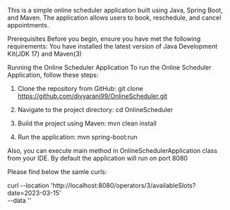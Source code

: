 This is a simple online scheduler application built using Java, Spring Boot, and Maven. The application allows users to book, reschedule, and cancel appointments.

Prerequisites
Before you begin, ensure you have met the following requirements:
You have installed the latest version of Java Development Kit(JDK 17) and Maven(3)

Running the Online Scheduler Application
To run the Online Scheduler Application, follow these steps:
1. Clone the repository from GitHub:
   git clone https://github.com/divyarani99/OnlineScheduler.git

2. Navigate to the project directory:
   cd OnlineScheduler

3. Build the project using Maven:
   mvn clean install

4. Run the application:
   mvn spring-boot:run

Also, you can execute main method in OnlineSchedulerApplication class from your IDE. By default the application will run on port 8080

Please find below the samle curls:

curl --location 'http://localhost:8080/operators/3/availableSlots?date=2023-03-15' \
--data ''

